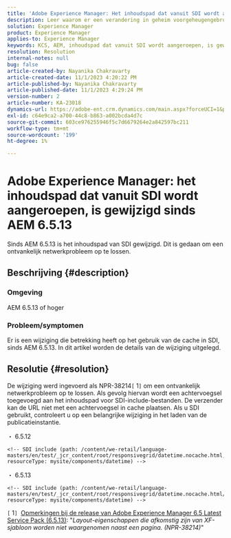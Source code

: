 ```yaml
---
title: 'Adobe Experience Manager: Het inhoudspad dat vanuit SDI wordt aangeroepen, is gewijzigd sinds AEM 6.5.13.'
description: Leer waarom er een verandering in geheim voorgeheugengebruik in SDI sinds AEM 6.5.13 is.
solution: Experience Manager
product: Experience Manager
applies-to: Experience Manager
keywords: KCS, AEM, inhoudspad dat vanuit SDI wordt aangeroepen, is gewijzigd sinds AEM 6.5.13
resolution: Resolution
internal-notes: null
bug: false
article-created-by: Nayanika Chakravarty
article-created-date: 11/1/2023 4:20:22 PM
article-published-by: Nayanika Chakravarty
article-published-date: 11/1/2023 4:29:24 PM
version-number: 2
article-number: KA-23018
dynamics-url: https://adobe-ent.crm.dynamics.com/main.aspx?forceUCI=1&pagetype=entityrecord&etn=knowledgearticle&id=a2eba988-d278-ee11-8179-6045bd0065f9
exl-id: c64e9ca2-a700-44c8-b863-a002bcda4d7c
source-git-commit: 603ce976255946f5c7d6679264e2a842597bc211
workflow-type: tm+mt
source-wordcount: '199'
ht-degree: 1%

---
```


# Adobe Experience Manager: het inhoudspad dat vanuit SDI wordt aangeroepen, is gewijzigd sinds AEM 6.5.13


Sinds AEM 6.5.13 is het inhoudspad van SDI gewijzigd. Dit is gedaan om een ontvankelijk netwerkprobleem op te lossen.

## Beschrijving {#description}


### <b>Omgeving</b>

AEM 6.5.13 of hoger

### Probleem/symptomen

Er is een wijziging die betrekking heeft op het gebruik van de cache in SDI, sinds AEM 6.5.13. In dit artikel worden de details van de wijziging uitgelegd.


## Resolutie {#resolution}


De wijziging werd ingevoerd als NPR-38214`[` 1`]`  om een ontvankelijk netwerkprobleem op te lossen. Als gevolg hiervan wordt een achtervoegsel toegevoegd aan het inhoudspad voor SDI-include-bestanden. De verzender kan de URL niet met een achtervoegsel in cache plaatsen. Als u SDI gebruikt, controleert u op een belangrijke wijziging in het laden van de publicatieinstantie.

・ 6.5.12




```
<!-- SDI include (path: /content/we-retail/language-masters/en/test/_jcr_content/root/responsivegrid/datetime.nocache.html, resourceType: mysite/components/datetime) -->
```




・ 6.5.13




```
<!-- SDI include (path: /content/we-retail/language-masters/en/test/_jcr_content/root/responsivegrid/datetime.nocache.html/mysite/components/datetime, resourceType: mysite/components/datetime) -->
```




`[` 1`]`  [Opmerkingen bij de release van Adobe Experience Manager 6.5 Latest Service Pack (6.5.13)](https://experienceleague.adobe.com/docs/experience-manager-65/release-notes/service-pack/6-5-13.html): &quot;*Layout-eigenschappen die afkomstig zijn van XF-sjabloon worden niet waargenomen naast een pagina. (NPR-38214)*&quot;
